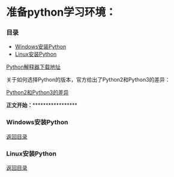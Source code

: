 # 准备python学习环境：

### <span id="目录">目录</span>

* [Windows安装Python](#Windows安装Python)
* [Linux安装Python](#Linux安装Python)


[Python解释器下载地址](https://www.python.org/downloads/)

关于如何选择Python的版本，官方给出了Python2和Python3的差异：

[Python2和Python3的差异](https://wiki.python.org/moin/Python2orPython3)

**************************正文开始：*******************************************
### <span id="Windows安装Python">Windows安装Python</span>

[返回目录](#目录)


### <span id="Linux安装Python">Linux安装Python</span>

[返回目录](#目录)

